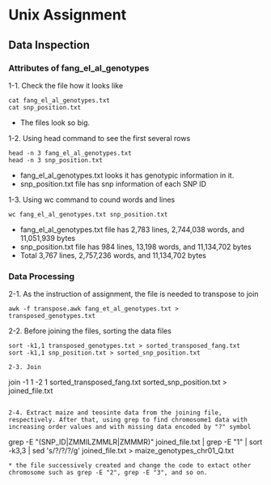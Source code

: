 # Unix Assignment
## Data Inspection
### Attributes of fang_el_al_genotypes

1-1. Check the file how it looks like
```
cat fang_el_al_genotypes.txt
cat snp_position.txt
```
* The files look so big.

1-2. Using head command to see the first several rows
```
head -n 3 fang_el_al_genotypes.txt
head -n 3 snp_position.txt
```
* fang_el_al_genotypes.txt looks it has genotypic information in it.
* snp_position.txt file has snp information of each SNP ID

1-3. Using wc command to cound words and lines
```
wc fang_el_al_genotypes.txt snp_position.txt
```
* fang_el_al_genotypes.txt file has 2,783 lines, 2,744,038 words, and 11,051,939 bytes
* snp_position.txt file has 984 lines, 13,198 words, and 11,134,702 bytes
* Total 3,767 lines, 2,757,236 words, and 11,134,702 bytes


### Data Processing
2-1. As the instruction of assignment, the file is needed to transpose to join
```
awk -f transpose.awk fang_et_al_genotypes.txt > transposed_genotypes.txt
```

2-2. Before joining the files, sorting the data files
```
sort -k1,1 transposed_genotypes.txt > sorted_transposed_fang.txt
sort -k1,1 snp_position.txt > sorted_snp_position.txt

2-3. Join
```
join -1 1 -2 1 sorted_transposed_fang.txt sorted_snp_position.txt > joined_file.txt
```

2-4. Extract maize and teosinte data from the joining file, respectively. After that, using grep to find chromosome1 data with increasing order values and with missing data encoded by "?" symbol
```
grep -E "(SNP_ID|ZMMILZMMLR|ZMMMR)" joined_file.txt | grep -E "1" | sort -k3,3 | sed 's/\?\/\?/?/g' joined_file.txt > maize_genotypes_chr01_Q.txt
```
* the file successively created and change the code to extact other chromosome such as grep -E "2", grep -E "3", and so on.

